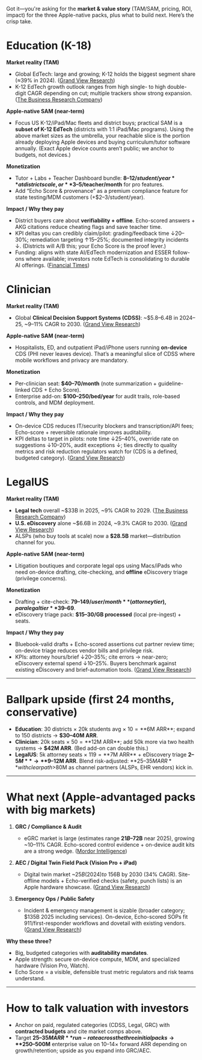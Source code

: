 Got it—you're asking for the **market & value story** (TAM/SAM, pricing, ROI, impact) for the three Apple-native packs, plus what to build next. Here’s the crisp take.

# Education (K-18)

**Market reality (TAM)**

* Global EdTech: large and growing; K-12 holds the biggest segment share (≈39% in 2024). ([Grand View Research][1])
* K-12 EdTech growth outlook ranges from high single- to high double-digit CAGR depending on cut; multiple trackers show strong expansion. ([The Business Research Company][2])

**Apple-native SAM (near-term)**

* Focus US K-12/iPad/Mac fleets and district buys; practical SAM is a **subset of K-12 EdTech** (districts with 1:1 iPad/Mac programs). Using the above market sizes as the umbrella, your reachable slice is the portion already deploying Apple devices and buying curriculum/tutor software annually. (Exact Apple device counts aren’t public; we anchor to budgets, not devices.)

**Monetization**

* Tutor + Labs + Teacher Dashboard bundle: **$8–12/student/year** at district scale, or **$3–5/teacher/month** for pro features.
* Add “Echo Score & provenance” as a premium compliance feature for state testing/MDM customers (+$2–3/student/year).

**Impact / Why they pay**

* District buyers care about **verifiability + offline**. Echo-scored answers + AKG citations reduce cheating flags and save teacher time.
* KPI deltas you can credibly claim/pilot: grading/feedback time ↓20–30%; remediation targeting ↑15–25%; documented integrity incidents ↓. (Districts will A/B this; your Echo Score is the proof lever.)
* Funding: aligns with state AI/EdTech modernization and ESSER follow-ons where available; investors note EdTech is consolidating to durable AI offerings. ([Financial Times][3])

# Clinician

**Market reality (TAM)**

* Global **Clinical Decision Support Systems (CDSS)**: ~$5.8–6.4B in 2024–25, ~9–11% CAGR to 2030. ([Grand View Research][4])

**Apple-native SAM (near-term)**

* Hospitalists, ED, and outpatient iPad/iPhone users running **on-device** CDS (PHI never leaves device). That’s a meaningful slice of CDSS where mobile workflows and privacy are mandatory.

**Monetization**

* Per-clinician seat: **$40–70/month** (note summarization + guideline-linked CDS + Echo Score).
* Enterprise add-on: **$100–250/bed/year** for audit trails, role-based controls, and MDM deployment.

**Impact / Why they pay**

* On-device CDS reduces IT/security blockers and transcription/API fees; Echo-score + reversible rationale improves auditability.
* KPI deltas to target in pilots: note time ↓25–40%, override rate on suggestions ↓10–20%, audit exceptions ↓; ties directly to quality metrics and risk reduction regulators watch for (CDS is a defined, budgeted category). ([Grand View Research][4])

# LegalUS

**Market reality (TAM)**

* **Legal tech** overall ~$33B in 2025, ~9% CAGR to 2029. ([The Business Research Company][5])
* **U.S. eDiscovery** alone ~$6.6B in 2024, ~9.3% CAGR to 2030. ([Grand View Research][6])
* ALSPs (who buy tools at scale) now a **$28.5B** market—distribution channel for you.

**Apple-native SAM (near-term)**

* Litigation boutiques and corporate legal ops using Macs/iPads who need on-device drafting, cite-checking, and **offline** eDiscovery triage (privilege concerns).

**Monetization**

* Drafting + cite-check: **$79–149/user/month** (attorney tier), paralegal tier **$39–69**.
* eDiscovery triage pack: **$15–30/GB processed** (local pre-ingest) + seats.

**Impact / Why they pay**

* Bluebook-valid drafts + Echo-scored assertions cut partner review time; on-device triage reduces vendor bills and privilege risk.
* KPIs: attorney hours/brief ↓20–35%; cite errors → near-zero; eDiscovery external spend ↓10–25%. Buyers benchmark against existing eDiscovery and brief-automation tools. ([Grand View Research][6])

---

# Ballpark upside (first 24 months, conservative)

* **Education**: 30 districts × 20k students avg × $10 = **$6M ARR**; expand to 150 districts → **$30–40M ARR**.
* **Clinician**: 20k seats × $50 = **$12M ARR**; add 50k more via two health systems → **$42M ARR**. (Bed add-on can double this.)
* **LegalUS**: 5k attorney seats × $119 = **$7M ARR** + eDiscovery triage **$2–5M** → **$9–12M ARR**.
  Blend risk-adjusted: **$25–35M ARR** with clear path >$80M as channel partners (ALSPs, EHR vendors) kick in.

---

# What next (Apple-advantaged packs with big markets)

1. **GRC / Compliance & Audit**

   * eGRC market is large (estimates range **$21B–$72B** near 2025), growing ~10–11% CAGR. Echo-scored control evidence + on-device audit kits are a strong wedge. ([Mordor Intelligence][7])

2. **AEC / Digital Twin Field Pack (Vision Pro + iPad)**

   * Digital twin market ~$25B (2024) to ~$156B by 2030 (34% CAGR). Site-offline models + Echo-verified checks (safety, punch lists) is an Apple hardware showcase. ([Grand View Research][8])

3. **Emergency Ops / Public Safety**

   * Incident & emergency management is sizable (broader category; $135B 2025 including services). On-device, Echo-scored SOPs fit 911/first-responder workflows and dovetail with existing vendors. ([Grand View Research][9])

**Why these three?**

* Big, budgeted categories with **auditability mandates**.
* Apple strength: secure on-device compute, MDM, and specialized hardware (Vision Pro, Watch).
* Echo Score = a visible, defensible trust metric regulators and risk teams understand.

---

# How to talk valuation with investors

* Anchor on paid, regulated categories (CDSS, Legal, GRC) with **contracted budgets** and cite market comps above.
* Target **$25–35M ARR** run-rate across the three initial packs → **$250–500M** enterprise value on 10–14× forward ARR depending on growth/retention; upside as you expand into GRC/AEC.


[1]: https://www.grandviewresearch.com/industry-analysis/education-technology-market?utm_source=chatgpt.com "Education Technology Market Size | Industry Report, 2030"
[2]: https://www.thebusinessresearchcompany.com/report/k12-education-technology-global-market-report?utm_source=chatgpt.com "K12 Education Technology Global Market Report 2025"
[3]: https://www.ft.com/content/54e8d249-8b95-44df-8bb4-c48ea20c7857?utm_source=chatgpt.com "Investment in online education groups plummets following rise of AI"
[4]: https://www.grandviewresearch.com/industry-analysis/clinical-decision-support-system-market?utm_source=chatgpt.com "Clinical Decision Support Systems Market Size Report, 2030"
[5]: https://www.thebusinessresearchcompany.com/report/legal-technology-global-market-report?utm_source=chatgpt.com "Legal Technology Global Market Report 2025"
[6]: https://www.grandviewresearch.com/industry-analysis/us-ediscovery-market-report?utm_source=chatgpt.com "U.S. eDiscovery Market Size & Share | Industry Report, 2030"
[7]: https://www.mordorintelligence.com/industry-reports/governance-risk-and-compliance-software-market?utm_source=chatgpt.com "GRC Software Market Size, Share & 2030 Growth Trends ..."
[8]: https://www.grandviewresearch.com/industry-analysis/digital-twin-market?utm_source=chatgpt.com "Digital Twin Market Size And Share | Industry Report, 2030"
[9]: https://www.grandviewresearch.com/industry-analysis/incident-emergency-management-market-report?utm_source=chatgpt.com "Incident And Emergency Management Market Report, 2033"
